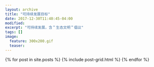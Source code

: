 ```yaml
---
layout: archive
title: "可持续发展目标"
date: 2017-12-30T11:40:45-04:00
modified:
excerpt: "可持续发展，含＂生态文明＂倡议"
tags: []
image: 
  feature: 300x200.gif
  teaser:
---
```


<div class="tiles">
{% for post in site.posts %}
	{% include post-grid.html %}
{% endfor %}
</div><!-- /.tiles -->
